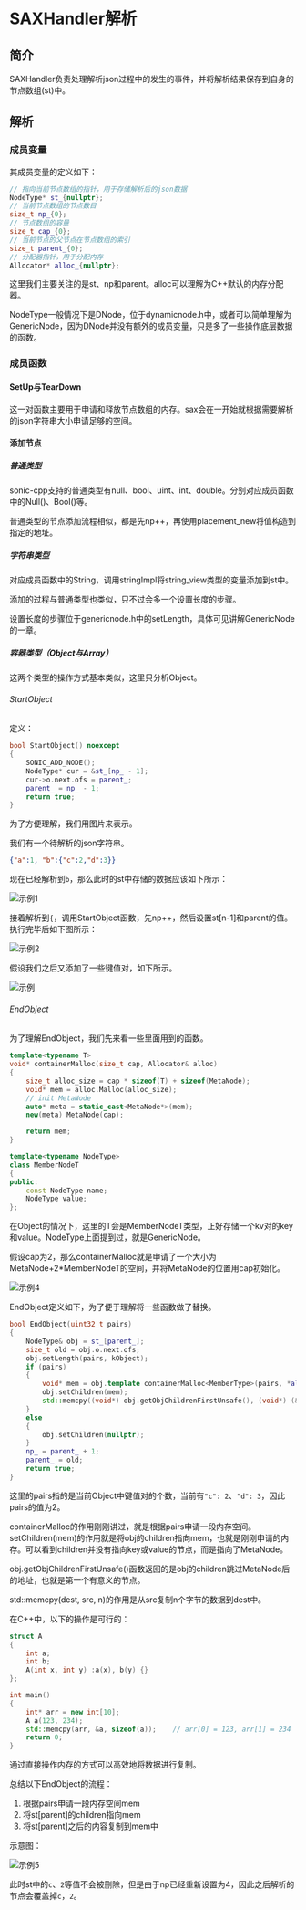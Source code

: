 # SAXHandler解析

## 简介

SAXHandler负责处理解析json过程中的发生的事件，并将解析结果保存到自身的节点数组(st)中。

## 解析

### 成员变量

其成员变量的定义如下：
```C++
// 指向当前节点数组的指针，用于存储解析后的json数据
NodeType* st_{nullptr};
// 当前节点数组的节点数目
size_t np_{0};
// 节点数组的容量
size_t cap_{0};
// 当前节点的父节点在节点数组的索引
size_t parent_{0};
// 分配器指针，用于分配内存
Allocator* alloc_{nullptr};
```

这里我们主要关注的是st、np和parent。alloc可以理解为C++默认的内存分配器。

NodeType一般情况下是DNode，位于dynamicnode.h中，或者可以简单理解为GenericNode，因为DNode并没有额外的成员变量，只是多了一些操作底层数据的函数。

### 成员函数

#### SetUp与TearDown

这一对函数主要用于申请和释放节点数组的内存。sax会在一开始就根据需要解析的json字符串大小申请足够的空间。

#### 添加节点

##### 普通类型

sonic-cpp支持的普通类型有null、bool、uint、int、double。分别对应成员函数中的Null()、Bool()等。

普通类型的节点添加流程相似，都是先np++，再使用placement_new将值构造到指定的地址。

##### 字符串类型

对应成员函数中的String，调用stringImpl将string_view类型的变量添加到st中。

添加的过程与普通类型也类似，只不过会多一个设置长度的步骤。

设置长度的步骤位于genericnode.h中的setLength，具体可见讲解GenericNode的一章。

##### 容器类型（Object与Array）

这两个类型的操作方式基本类似，这里只分析Object。

###### StartObject

定义：

```c++
bool StartObject() noexcept
{
    SONIC_ADD_NODE();
    NodeType* cur = &st_[np_ - 1];
    cur->o.next.ofs = parent_;
    parent_ = np_ - 1;
    return true;
}
```

为了方便理解，我们用图片来表示。

我们有一个待解析的json字符串。

```json
{"a":1, "b":{"c":2,"d":3}}
```

现在已经解析到`b`，那么此时的st中存储的数据应该如下所示：

![示例1](img/SAXHandler1.png)

接着解析到`{`，调用StartObject函数，先np++，然后设置st[n-1]和parent的值。执行完毕后如下图所示：

![示例2](img/SAXHandler2.png)

假设我们之后又添加了一些键值对，如下所示。

![示例](img/SAXHandler3.png)

###### EndObject

为了理解EndObject，我们先来看一些里面用到的函数。

```C++
template<typename T>
void* containerMalloc(size_t cap, Allocator& alloc)
{
    size_t alloc_size = cap * sizeof(T) + sizeof(MetaNode);
    void* mem = alloc.Malloc(alloc_size);
    // init MetaNode
    auto* meta = static_cast<MetaNode*>(mem);
    new(meta) MetaNode(cap);

    return mem;
}

template<typename NodeType>
class MemberNodeT
{
public:
    const NodeType name;
    NodeType value;
};
```

在Object的情况下，这里的T会是MemberNodeT类型，正好存储一个kv对的key和value。NodeType上面提到过，就是GenericNode。

假设cap为2，那么containerMalloc就是申请了一个大小为MetaNode+2*MemberNodeT的空间，并将MetaNode的位置用cap初始化。

![示例4](img/SAXHandler4.png)

EndObject定义如下，为了便于理解将一些函数做了替换。

```C++
bool EndObject(uint32_t pairs)
{
    NodeType& obj = st_[parent_];
    size_t old = obj.o.next.ofs;
    obj.setLength(pairs, kObject);
    if (pairs)
    {
        void* mem = obj.template containerMalloc<MemberType>(pairs, *alloc_);
        obj.setChildren(mem);
        std::memcpy((void*) obj.getObjChildrenFirstUnsafe(), (void*) (&obj + 1), pairs * sizeof(MemberType));
    }
    else
    {
        obj.setChildren(nullptr);
    }
    np_ = parent_ + 1;
    parent_ = old;
    return true;
}
```

这里的pairs指的是当前Object中键值对的个数，当前有`"c": 2`、`"d": 3`，因此pairs的值为2。

containerMalloc的作用刚刚讲过，就是根据pairs申请一段内存空间。setChildren(mem)的作用就是将obj的children指向mem，也就是刚刚申请的内存。可以看到children并没有指向key或value的节点，而是指向了MetaNode。

obj.getObjChildrenFirstUnsafe()函数返回的是obj的children跳过MetaNode后的地址，也就是第一个有意义的节点。

std::memcpy(dest, src, n)的作用是从src复制n个字节的数据到dest中。

在C++中，以下的操作是可行的：

```C++
struct A
{
	int a;
	int b;
	A(int x, int y) :a(x), b(y) {}
};

int main()
{
	int* arr = new int[10];
	A a(123, 234);
	std::memcpy(arr, &a, sizeof(a));	// arr[0] = 123, arr[1] = 234
	return 0;
}
```

通过直接操作内存的方式可以高效地将数据进行复制。

总结以下EndObject的流程：

1. 根据pairs申请一段内存空间mem
2. 将st[parent]的children指向mem
3. 将st[parent]之后的内容复制到mem中

示意图：

![示例5](img/SAXHandler5.png)

此时st中的`c`、`2`等值不会被删除，但是由于np已经重新设置为4，因此之后解析的节点会覆盖掉`c`，`2`。



